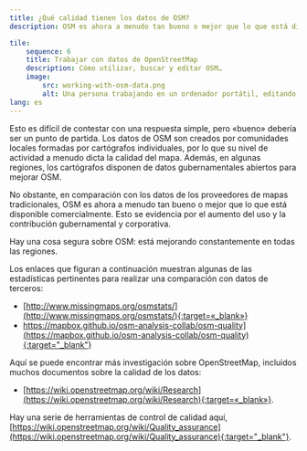 ```yaml
---
title: ¿Qué calidad tienen los datos de OSM?
description: OSM es ahora a menudo tan bueno o mejor que lo que está disponible comercialmente

tile:
    sequence: 6
    title: Trabajar con datos de OpenStreetMap
    description: Cómo utilizar, buscar y editar OSM…
    image:
        src: working-with-osm-data.png
        alt: Una persona trabajando en un ordenador portátil, editando datos de OpenStreetMap
lang: es
---
```


Esto es difícil de contestar con una respuesta simple, pero «bueno» debería ser un punto de partida. Los datos de OSM son creados por comunidades locales formadas por cartógrafos individuales, por lo que su nivel de actividad a menudo dicta la calidad del mapa. Además, en algunas regiones, los cartógrafos disponen de datos gubernamentales abiertos para mejorar OSM.

No obstante, en comparación con los datos de los proveedores de mapas tradicionales, OSM es ahora a menudo tan bueno o mejor que lo que está disponible comercialmente. Esto se evidencia por el aumento del uso y la contribución gubernamental y corporativa.

Hay una cosa segura sobre OSM: está mejorando constantemente en todas las regiones.

Los enlaces que figuran a continuación muestran algunas de las estadísticas pertinentes para realizar una comparación con datos de terceros:

- [http://www.missingmaps.org/osmstats/](http://www.missingmaps.org/osmstats/){:target=«_blank»}
- https://mapbox.github.io/osm-analysis-collab/osm-quality](https://mapbox.github.io/osm-analysis-collab/osm-quality){:target="_blank"}

Aquí se puede encontrar más investigación sobre OpenStreetMap, incluidos muchos documentos sobre la calidad de los datos:

- [https://wiki.openstreetmap.org/wiki/Research](https://wiki.openstreetmap.org/wiki/Research){:target=«_blank»}.

Hay una serie de herramientas de control de calidad aquí, [https://wiki.openstreetmap.org/wiki/Quality_assurance](https://wiki.openstreetmap.org/wiki/Quality_assurance){:target="_blank"}.
